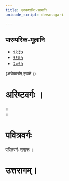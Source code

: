 ```yaml
---
title: उदकशान्ति-सामानि 
unicode_script: devanagari  

--- 
```


## पारम्परिक-मूलानि

- [१९३७](https://archive.org/stream/sAmaveda-jaiminIya-paravastu-paramparA-docs/sAmaveda-paravastu-1937#page/n12/mode/1up)
- [१९७५](https://archive.org/stream/sAmaveda-jaiminIya-paravastu-paramparA-docs/sAmaveda-paravastu-1975#page/n13/mode/2up)
- [२०१५](https://archive.org/stream/sAmaveda-jaiminIya-paravastu-paramparA-docs/08.%20UDAKASAANTHI#page/n7/mode/2up)


<div class="js_include" url="../../../worlds/paravastu-saama/sadasaspatim/"  newLevelForH1="2" includeTitle="true"> </div>  
<div class="js_include" url="../../../indraH/paravastu-saama/nAnadam/"  newLevelForH1="2" includeTitle="true"> </div>  
<div class="js_include" url="../../../worlds/paravastu-saama/brahma-jajJNAnam/"  newLevelForH1="2" includeTitle="true"> </div>  
<div class="js_include" url="../../../AdityaH/paravastu-saama/vyAhRti-sAmAni/"  newLevelForH1="2" includeTitle="true"> </div>  
<div class="js_include" url="../../../AdityaH/paravastu-saama/pra-mitrAya/"  newLevelForH1="2" includeTitle="true"> </div>  

(अत्रैकार्चम् इष्यते।)  
<div class="js_include" url="../../../indraH/paravastu-saama/rathantaram/"  newLevelForH1="2" includeTitle="true"> </div>  
<div class="js_include" url="../../../agniH/paravastu-saama/agne-raxa/"  newLevelForH1="2" includeTitle="true"> </div>  
<div class="js_include" url="../../../agniH/paravastu-saama/A-vo-rAjAnam/"  newLevelForH1="2" includeTitle="true"> </div>  
<div class="js_include" url="../../../indraH/paravastu-saama/vishvato-dAvan/"  newLevelForH1="2" includeTitle="true"> </div>  
<div class="js_include" url="../../../agniH/paravastu-saama/mUrdhAnam-divaH/"  newLevelForH1="2" includeTitle="true"> </div>  
<div class="js_include" url="../../../agniH/paravastu-saama/vAravantIyam/"  newLevelForH1="2" includeTitle="true"> </div>  
<div class="js_include" url="../../../somaH/paravastu-saama/yauktAshvam/"  newLevelForH1="2" includeTitle="true"> </div>  
<div class="js_include" url="../../../somaH/paravastu-saama/abhi-priyANi-pavate/"  newLevelForH1="2" includeTitle="true"> </div>  
<div class="js_include" url="../../../indraH/paravastu-saama/gauShUktam/"  newLevelForH1="2" includeTitle="true"> </div>  
<div class="js_include" url="../../../indraH/paravastu-saama/Ashva-sUktam/"  newLevelForH1="2" includeTitle="true"> </div>  

<div class="js_include" url="../../../rudraH/paravastu-saama/ka-IM-vyaktAH/"  newLevelForH1="2" includeTitle="true"> </div> 

<div class="js_include" url="../../../agniH/paravastu-saama/jarAbodha/"  newLevelForH1="2" includeTitle="true"> </div>  

<div class="js_include" url="../../../indraH/paravastu-saama/shrAyantIyam/"  newLevelForH1="2" includeTitle="true"> </div> 

<div class="js_include" url="../../../somaH/paravastu-saama/sakhAya-A-ni-ShIdata/"  newLevelForH1="2" includeTitle="true"> </div> 

<div class="js_include" url="../../../indraH/paravastu-saama/vAmadevyam/"  newLevelForH1="2" includeTitle="true"> </div> 

# अरिष्टवर्गः ।
<div class="js_include" url="../../../agniH/paravastu-saama/abodhyagniH/"  newLevelForH1="2" includeTitle="true"> </div>  

<div class="js_include" url="../../../AdityaH/paravastu-saama/mahi-trINAm/"  newLevelForH1="2" includeTitle="true"> </div>
 
<div class="js_include" url="../../../indraH/paravastu-saama/tvAvataH/"  newLevelForH1="2" includeTitle="true"> </div> 
 
<div class="js_include" url="../../../indraH/paravastu-saama/indran-naro-grAma-geyam/"  newLevelForH1="2" includeTitle="true"> </div>

<div class="js_include" url="../../../misc-devas/paravastu-saama/tyamU-Shu/"  newLevelForH1="2" includeTitle="true"> </div> 

<div class="js_include" url="../../../indraH/paravastu-saama/trAtAram-indram/"  newLevelForH1="2" includeTitle="true"> </div>

 
<div class="js_include" url="../../../somaH/paravastu-saama/AdIShAdiyyam/"  newLevelForH1="2" includeTitle="true"> </div> ॥
 
<div class="js_include" url="../../../somaH/paravastu-saama/dIrgham/"  newLevelForH1="2" includeTitle="true"> </div> ॥

<div class="js_include" url="../../../AdityaH/paravastu-saama/varuNa-pAsham/"  newLevelForH1="2" includeTitle="true"> </div> 

<div class="js_include" url="../../../agniH/paravastu-saama/agnir_mUrdhA/"  newLevelForH1="2" includeTitle="true"> </div> 

<div class="js_include" url="../../../agniH/paravastu-saama/agna-AyUMShi/"  newLevelForH1="2" includeTitle="true"> </div> 


# पवित्रवर्गः

<div class="js_include" url="../../../jalam/Rk/Apo-hi-ShThA/"  newLevelForH1="2" includeTitle="true"> </div> 

<div class="js_include" url="../../../somaH/paravastu-saama/tarat-sa-mandI/"  newLevelForH1="2" includeTitle="true"> </div> 

<div class="js_include" url="../../../somaH/Rk/yaH-pAvamAnIH/"  newLevelForH1="2" includeTitle="true"> </div> 

<div class="js_include" url="../../../indraH/paravastu-saama/eto-nvindram/"  newLevelForH1="2" includeTitle="true"> </div> 

<div class="js_include" url="../../../misc-devas/paravastu-saama/somaM-rAjAnam/"  newLevelForH1="2" includeTitle="true"> </div> 

<div class="js_include" url="../../../indraH/paravastu-saama/yata-indra/"  newLevelForH1="2" includeTitle="true"> </div> 

<div class="js_include" url="../../../worlds/paravastu-saama/brahma-jajJNAnam/"  newLevelForH1="2" includeTitle="true"> </div> 

<div class="js_include" url="../../../worlds/paravastu-saama/pavitran-te/"  newLevelForH1="2" includeTitle="true"> </div> 

पवित्रवर्गः समाप्तः।
 
# उत्तरागम्।

<div class="js_include" url="../../../agniH/paravastu-saama/agna-AyAhi/"  newLevelForH1="2" includeTitle="true"> </div> 

<div class="js_include" url="../../../indraH/paravastu-saama/tan-te-madam/"  newLevelForH1="2" includeTitle="true"> </div> 

<div class="js_include" url="../../../agniH/paravastu-saama/IDiShva/"  newLevelForH1="2" includeTitle="true"> </div> 

<div class="js_include" url="../../../agniH/paravastu-saama/yadvA/"  newLevelForH1="2" includeTitle="true"> </div> 

<div class="js_include" url="../../../agniH/paravastu-saama/sanAd-agne/"  newLevelForH1="2" includeTitle="true"> </div>

<div class="js_include" url="../../../agniH/paravastu-saama/tvam-agne-vasUn/"  newLevelForH1="2" includeTitle="true"> </div>

<div class="js_include" url="../../../worlds/paravastu-saama/praitu-brahmaNas-patiH/"  newLevelForH1="2" includeTitle="true"> </div>

<div class="js_include" url="../../../viShNuH/paravastu-saama/idaM-viShNur-vAravantIyam/"  newLevelForH1="2" includeTitle="true"> </div>

<div class="js_include" url="../../../agniH/paravastu-saama/agniM-hotAram/"  newLevelForH1="2" includeTitle="true"> </div>

<div class="js_include" url="../../../viShNuH/paravastu-saama/idaM-viShNur-ekarcham/"  newLevelForH1="2" includeTitle="true"> </div>

<div class="js_include" url="../../../agniH/paravastu-saama/pRxasya-vRShNo/"  newLevelForH1="2" includeTitle="true"> </div>

<div class="js_include" url="../../../somaH/paravastu-saama/pra-kAvyam/"  newLevelForH1="2" includeTitle="true"> </div>

<div class="js_include" url="../../../viShNuH/paravastu-saama/sahasra-shIrShA/"  newLevelForH1="2" includeTitle="true"> </div>

<div class="js_include" url="../../../indraH/paravastu-saama/vAmadevyam-asmin/"  newLevelForH1="2" includeTitle="true"> </div>

<div class="js_include" url="../../../rudraH/paravastu-saama/niyutvAn-vAyo/"  newLevelForH1="2" includeTitle="true"> </div>

<div class="js_include" url="../../../worlds/paravastu-saama/atrAha-goH/"  newLevelForH1="2" includeTitle="true"> </div>

<div class="js_include" url="../../../misc-devas/paravastu-saama/setUMs-tara/"  newLevelForH1="2" includeTitle="true"> </div> 


